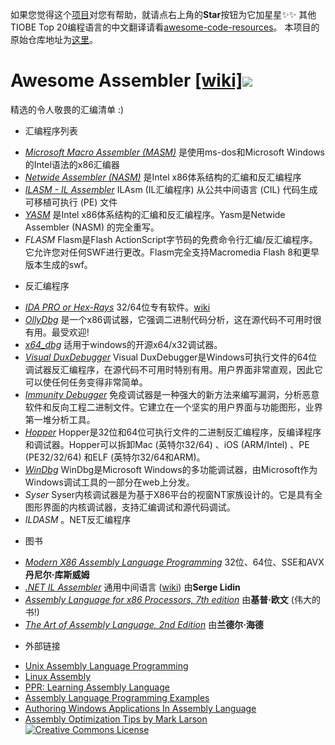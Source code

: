 如果您觉得这个[项目](https://github.com/awesome-code-resources/awesome-asm-zh)对您有帮助，就请点右上角的**Star**按钮为它加星星✨✨ 其他TIOBE Top 20编程语言的中文翻译请看[awesome-code-resources](https://github.com/awesome-code-resources/awesome-code-resources)。
本项目的原始仓库地址为[这里](https://github.com/Maijin/awesome-asm)。
# Awesome Assembler [[wiki]](https://en.wikipedia.org/wiki/Assembly_language#Assembler)![](http://i.imgur.com/tr6tTZE.png)

精选的令人敬畏的汇编清单 :)

- 汇编程序列表

* *[Microsoft Macro Assembler (MASM)](https://www.microsoft.com/en-us/download/details.aspx?id=12654)* 
是使用ms-dos和Microsoft Windows的Intel语法的x86汇编器
* *[Netwide Assembler (NASM)](http://www.nasm.us/)* 
是Intel x86体系结构的汇编和反汇编程序
* *[ILASM - IL Assembler](http://msdn.microsoft.com/en-us/library/496e4ekx%28v=VS.100%29.aspx)* 
ILAsm (IL汇编程序) 从公共中间语言 (CIL) 代码生成可移植可执行 (PE) 文件
* *[YASM](http://yasm.tortall.net/)* 
是Intel x86体系结构的汇编和反汇编程序。Yasm是Netwide Assembler (NASM) 的完全重写。
* *FLASM* 
Flasm是Flash ActionScript字节码的免费命令行汇编/反汇编程序。它允许您对任何SWF进行更改。Flasm完全支持Macromedia Flash 8和更早版本生成的swf。
- 反汇编程序

* *[IDA PRO or Hex-Rays](https://www.hex-rays.com/products/ida/index.shtml)* 
32/64位专有软件。[wiki](http://en.wikipedia.org/wiki/Interactive_Disassembler)
* *[OllyDbg](http://en.wikipedia.org/wiki/OllyDbg)* 
是一个x86调试器，它强调二进制代码分析，这在源代码不可用时很有用。最受欢迎!
* *[x64_dbg](http://x64dbg.com/#start)* 
适用于windows的开源x64/x32调试器。
* *[Visual DuxDebugger](http://www.duxcore.com/)* 
Visual DuxDebugger是Windows可执行文件的64位调试器反汇编程序，在源代码不可用时特别有用。用户界面非常直观，因此它可以使任何任务变得非常简单。
* *[Immunity Debugger](http://debugger.immunityinc.com/)* 
免疫调试器是一种强大的新方法来编写漏洞，分析恶意软件和反向工程二进制文件。它建立在一个坚实的用户界面与功能图形，业界第一堆分析工具。
* *[Hopper](http://www.hopperapp.com/)* 
Hopper是32位和64位可执行文件的二进制反汇编程序，反编译程序和调试器。Hopper可以拆卸Mac (英特尔32/64) 、iOS (ARM/Intel) 、PE (PE32/32/64) 和ELF (英特尔32/64和ARM)。
* *[WinDbg](http://www.windbg.org/)* 
WinDbg是Microsoft Windows的多功能调试器，由Microsoft作为Windows调试工具的一部分在web上分发。
* *Syser* 
Syser内核调试器是为基于X86平台的视窗NT家族设计的。它是具有全图形界面的内核调试器，支持汇编调试和源代码调试。
* *ILDASM* 
。NET反汇编程序
- 图书

* *[Modern X86 Assembly Language Programming](http://www.apress.com/9781484200650)* 
32位、64位、SSE和AVX**丹尼尔·库斯威姆** 
* *[.NET IL Assembler](http://www.apress.com/9781430267614)* 
通用中间语言 ([wiki](https://en.wikipedia.org/wiki/Common_Intermediate_Language)) 由**Serge Lidin** 
* *[Assembly Language for x86 Processors, 7th edition](http://kipirvine.com/asm/)* 
由**基普·欧文** (伟大的书!)
* *[The Art of Assembly Language, 2nd Edition](http://www.nostarch.com/assembly2.htm)* 
由**兰德尔·海德** 
- 外部链接

* [Unix Assembly Language Programming](http://www.int80h.org)
* [Linux Assembly](http://asm.sourceforge.net/)
* [PPR: Learning Assembly Language](http://c2.com/cgi/wiki?LearningAssemblyLanguage)
* [Assembly Language Programming Examples](http://www.azillionmonkeys.com/qed/asmexample.html)
* [Authoring Windows Applications In Assembly Language](http://www.grc.com/smgassembly.htm)
* [Assembly Optimization Tips by Mark Larson](http://mark.masmcode.com/)
[![Creative Commons License](http://i.creativecommons.org/l/by/4.0/88x31.png)](http://creativecommons.org/licenses/by/4.0/)

